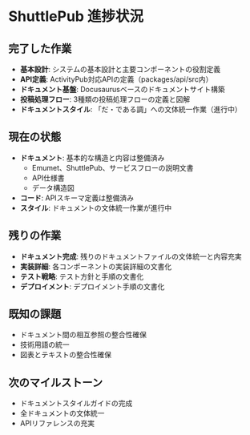 # ShuttlePub 進捗状況

## 完了した作業

- **基本設計**: システムの基本設計と主要コンポーネントの役割定義
- **API定義**: ActivityPub対応APIの定義（packages/api/src内）
- **ドキュメント基盤**: Docusaurusベースのドキュメントサイト構築
- **投稿処理フロー**: 3種類の投稿処理フローの定義と図解
- **ドキュメントスタイル**: 「だ・である調」への文体統一作業（進行中）

## 現在の状態

- **ドキュメント**: 基本的な構造と内容は整備済み
  - Emumet、ShuttlePub、サービスフローの説明文書
  - API仕様書
  - データ構造図
- **コード**: APIスキーマ定義は整備済み
- **スタイル**: ドキュメントの文体統一作業が進行中

## 残りの作業

- **ドキュメント完成**: 残りのドキュメントファイルの文体統一と内容充実
- **実装詳細**: 各コンポーネントの実装詳細の文書化
- **テスト戦略**: テスト方針と手順の文書化
- **デプロイメント**: デプロイメント手順の文書化

## 既知の課題

- ドキュメント間の相互参照の整合性確保
- 技術用語の統一
- 図表とテキストの整合性確保

## 次のマイルストーン

- ドキュメントスタイルガイドの完成
- 全ドキュメントの文体統一
- APIリファレンスの充実